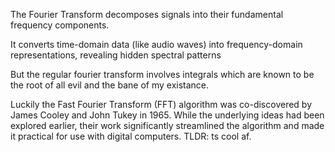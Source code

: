 The Fourier Transform decomposes signals into their fundamental frequency components.

It converts time-domain data (like audio waves) into frequency-domain representations, 
revealing hidden spectral patterns

But the regular fourier transform involves integrals
which are known to be the root of all evil and the bane of my existance.

Luckily the Fast Fourier Transform (FFT) algorithm was co-discovered by James Cooley 
and John Tukey in 1965.
While the underlying ideas had been explored earlier, their work significantly streamlined
the algorithm and made it practical for use with digital computers. 
TLDR: ts cool af.
